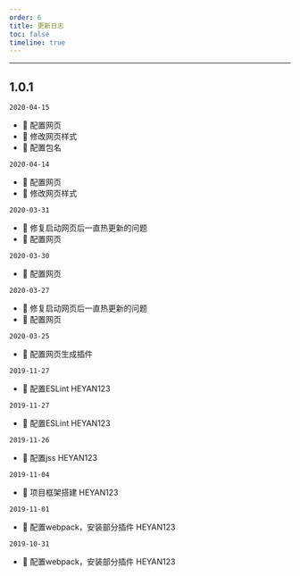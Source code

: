 ```yaml
---
order: 6
title: 更新日志
toc: false
timeline: true
---
```


---

## 1.0.1

`2020-04-15`

- 🔨 配置网页
- 🔨 修改网页样式
- 🔨 配置包名

`2020-04-14`

- 🔨 配置网页
- 🔨 修改网页样式

`2020-03-31`

- 🐛 修复启动网页后一直热更新的问题
- 🔨 配置网页

`2020-03-30`

- 🔨 配置网页

`2020-03-27`

- 🐛 修复启动网页后一直热更新的问题
- 🔨 配置网页

`2020-03-25`

- 🔨 配置网页生成插件

`2019-11-27`

- 🔨 配置ESLint HEYAN123

`2019-11-27`

- 🔨 配置ESLint HEYAN123

`2019-11-26`

- 🔨 配置jss HEYAN123

`2019-11-04`

- 🔨 项目框架搭建 HEYAN123

`2019-11-01`

- 🔨 配置webpack，安装部分插件 HEYAN123

`2019-10-31`

- 🔨 配置webpack，安装部分插件 HEYAN123